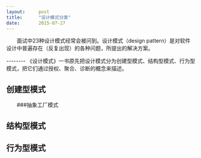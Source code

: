 ```yaml
---
layout:     post
title:      "设计模式分类"
date:       2015-07-27
---
```


<style type="text/css">
p{
	text-indent: 2em;
}
.post img {
  margin-bottom: 0rem;
}
</style>

<p class="intro">
	<span class="dropcap">面试中</span>23种设计模式经常会被问到。设计模式（design pattern）是对软件设计中普遍存在（反复出现）的各种问题，所提出的解决方案。
</p>
--------
《设计模式》一书原先把设计模式分为创建型模式、结构型模式、行为型模式，把它们通过授权、聚合、诊断的概念来描述。

## 创建型模式
###抽象工厂模式

## 结构型模式


## 行为型模式


